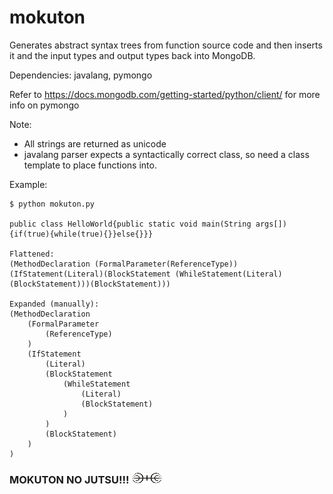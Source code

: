 # mokuton

Generates abstract syntax trees from function source code and then inserts it and the input types and output types back into MongoDB.

Dependencies: javalang, pymongo

Refer to https://docs.mongodb.com/getting-started/python/client/ for more info on pymongo

Note:
- All strings are returned as unicode
- javalang parser expects a syntactically correct class, so need a class template to place functions into.

Example:
```
$ python mokuton.py

public class HelloWorld{public static void main(String args[]){if(true){while(true){}}else{}}}

Flattened:
(MethodDeclaration (FormalParameter(ReferenceType))(IfStatement(Literal)(BlockStatement (WhileStatement(Literal)(BlockStatement)))(BlockStatement)))

Expanded (manually):
(MethodDeclaration 
	(FormalParameter
		(ReferenceType)
	)
	(IfStatement
		(Literal)
		(BlockStatement
			(WhileStatement
				(Literal)
				(BlockStatement)
			)
		)
		(BlockStatement)
	)
)
```

### MOKUTON NO JUTSU!!! ![senju](./images/Senju.gif)